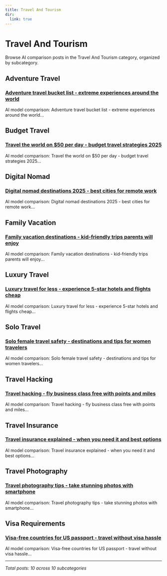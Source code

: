 ```yaml
---
title: Travel And Tourism
dir:
  link: true
---
```


# Travel And Tourism

Browse AI comparison posts in the Travel And Tourism category, organized by subcategory.

## Adventure Travel

### [Adventure travel bucket list - extreme experiences around the world](adventure-travel/claude-vs-deepseek-vs-grok-adventure-travel-9674.md)

AI model comparison: Adventure travel bucket list - extreme experiences around the world...

## Budget Travel

### [Travel the world on $50 per day - budget travel strategies 2025](budget-travel/chatgpt-vs-deepseek-vs-grok-budget-travel-5068.md)

AI model comparison: Travel the world on $50 per day - budget travel strategies 2025...

## Digital Nomad

### [Digital nomad destinations 2025 - best cities for remote work](digital-nomad/chatgpt-vs-deepseek-vs-gemini-digital-nomad-6435.md)

AI model comparison: Digital nomad destinations 2025 - best cities for remote work...

## Family Vacation

### [Family vacation destinations - kid-friendly trips parents will enjoy](family-vacation/deepseek-vs-gemini-vs-grok-family-vacation-4480.md)

AI model comparison: Family vacation destinations - kid-friendly trips parents will enjoy...

## Luxury Travel

### [Luxury travel for less - experience 5-star hotels and flights cheap](luxury-travel/chatgpt-vs-deepseek-vs-mistral-luxury-travel-8281.md)

AI model comparison: Luxury travel for less - experience 5-star hotels and flights cheap...

## Solo Travel

### [Solo female travel safety - destinations and tips for women travelers](solo-travel/chatgpt-vs-deepseek-vs-gemini-solo-travel-1436.md)

AI model comparison: Solo female travel safety - destinations and tips for women travelers...

## Travel Hacking

### [Travel hacking - fly business class free with points and miles](travel-hacking/chatgpt-vs-deepseek-vs-grok-travel-hacking-5847.md)

AI model comparison: Travel hacking - fly business class free with points and miles...

## Travel Insurance

### [Travel insurance explained - when you need it and best options](travel-insurance/chatgpt-vs-gemini-vs-mistral-travel-insurance-7817.md)

AI model comparison: Travel insurance explained - when you need it and best options...

## Travel Photography

### [Travel photography tips - take stunning photos with smartphone](travel-photography/claude-vs-deepseek-vs-gemini-travel-photography-3261.md)

AI model comparison: Travel photography tips - take stunning photos with smartphone...

## Visa Requirements

### [Visa-free countries for US passport - travel without visa hassle](visa-requirements/deepseek-vs-grok-vs-mistral-visa-requirements-1615.md)

AI model comparison: Visa-free countries for US passport - travel without visa hassle...

---

*Total posts: 10 across 10 subcategories*
